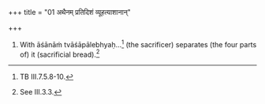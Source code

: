 +++
title = "01 अथैनम् प्रतिदिशं व्यूहत्याशानान्"

+++
1. With āśānāṁ tvāśāpālebhyaḥ...[^1] (the sacrificer) separates (the four parts of) it (sacrificial bread).[^2]  


[^1]: TB III.7.5.8-10.  

[^2]: See III.3.3.
